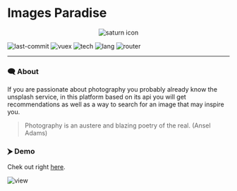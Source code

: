 # Images Paradise

<p align="center">
  <img src="https://i.imgur.com/FRd8oNj.png" alt="saturn icon">
</p>

![last-commit](https://img.shields.io/github/last-commit/sbsmrth/Images-Paradise?style=for-the-badge) ![vuex](https://img.shields.io/github/package-json/dependency-version/sbsmrth/Images-Paradise/vuex?style=for-the-badge) ![tech](https://img.shields.io/badge/MADE_WITH-VUE-success?style=for-the-badge) ![lang](https://img.shields.io/github/languages/count/sbsmrth/Images-Paradise?style=for-the-badge) ![router](https://img.shields.io/github/package-json/dependency-version/sbsmrth/Images-Paradise/vue-router?color=SUCCESS&style=for-the-badge)

------------

### 🗨 About

If you are passionate about photography you probably already know the unsplash service, in this platform based on its api you will get recommendations as well as a way to search for an image that may inspire you.

> Photography is an austere and blazing poetry of the real. (Ansel Adams)

### ⮞ Demo

Chek out right [here](https://images-paradise.vercel.app/).

![view](https://i.imgur.com/gD7Ney4.png)
